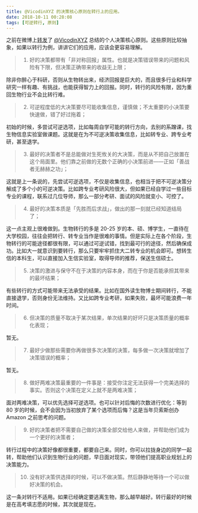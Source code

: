 ```yaml
---
title: @VicodinXYZ 的决策核心原则在转行上的应用。
date: 2018-10-11 00:28:08
tags: [可逆转行, 原则]
---
```


之前在微博上[转发](https://weibo.com/3718728213/GD0BC7lkn)了 [@VicodinXYZ](https://weibo.com/dropthethe) 总结的个人决策核心原则。这些原则比较抽象，如果以转行为例，讲讲它们的应用，应该会更容易理解。

> 1. 好的决策都带有「非对称回报」属性。也就是决策错误带来的问题和风险有下限，但决策正确带来的收益无上限；

除非你醉心于科研，否则从生物转出来，经济回报是巨大的，而且很多行业和科学研究一样有趣、有挑战，也能获得智力上的回报。同时，转行的风险有限，因为重回生物行业不会比转行难。

> 2. 可逆程度低的大决策要尽可能收集信息，谨慎做；不太重要的小决策要快速做，错了好过拖着；

初始的时候，多尝试可逆选项，比如每周自学可能的转行方向，去别的系蹭课，找生物信息实验室做课题。这就是在为不可逆决策收集信息，比如转专业、跨专业考研，甚至退学。

> 3. 最好的决策者不是总能做对生死攸关的大决策，而是从不把自己放置在这个局面里。他们靠之前做的无数个正确的小决策前进——正如「善战者无赫赫之功」；

这就是上一条说的，先尝试可逆选项，不仅是收集信息，也相当于把不可逆决策分解成了多个小的可逆决策。比如跨专业考研风险很大，但如果已经自学过一些目标专业的课程，联系过几位导师，那么一部分考研、面试的风险就变小、可控了。

> 4. 最好的决策本质是「先胜而后求战」，做出的那一刻就已经知道结局了；

这一点主观上很难做到。生物转行的多是 20-25 岁的本、硕、博学生，一直待在大学校园，往往会把转行、转专业当作是很难的事情。但是实际上在各个阶段，生物转行的可能途径都很有限，可以通过可逆试错，找到最可行的途径，然后确保成功。比如大一就意识到要转行，那么只要牢牢抓住大二转专业的机会即可。想转生信的本科生，可以直接加入生信实验室，取得导师的推荐，保送生信硕士。

> 5. 决策的激进与保守不在于决策的内容本身，而在于你是否能承担其带来的最坏结果；

有些转行的方式可能带来无法承受的结果。比如在国外读生物博士期间转行，不能直接退学，否则身份无法维持。又比如跨专业考研，如果失败，最坏可能浪费一年时间。

> 6. 但决策的质量不取决于某次结果，单次结果的好坏只是决策质量的概率化表现；

暂无。

> 7. 最好少做那些需要你再做很多次决策的决策，每多做一次决策就增加了决策错误的概率；

暂无。

> 8. 做好两难决策最重要的一件事是：接受你注定无法获得一个完美选择的事实。否则这个决策在定义上就不是两难决策；

面对两难决策，可以优先选择可逆选项。也可以针对后悔的次数进行优化：等到 80 岁的时候，会不会因为当初放弃了某个选项而后悔？这是当年贝索斯创办  Amazon 之前思考的问题。

> 9. 好的决策者把不需要自己做的决策全部交给他人来做，并帮助他们成为一个更好的决策者；

转行过程中的决策好像都很重要，都要自己来。同时，你可以拉拢身边的同学一起转，帮助他们认识到生物行业的问题，早日面对现实，带领他们提高职业规划上的决策能力。

> 10. 没有好决策供选择的时候，可以不做决策。然后静静地等待一个可以做好决策的机会。

这一条对转行不适用。如果已经确定要逃离生物，那么越早越好。转行最好的时候是在高考填志愿的时候，其次就是现在。
